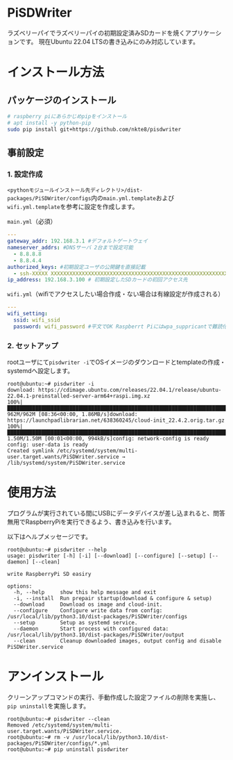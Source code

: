 # PiSDWriter
ラズベリーパイでラズベリーパイの初期設定済みSDカードを焼くアプリケーションです。
現在Ubuntu 22.04 LTSの書き込みにのみ対応しています。

# インストール方法

## パッケージのインストール
```sh
# raspberry piにあらかじめpipをインストール
# apt install -y python-pip
sudo pip install git+https://github.com/nkte8/pisdwriter
```

## 事前設定

### 1. 設定作成

`<pythonモジュールインストール先ディレクトリ>/dist-packages/PiSDWriter/configs`内の`main.yml.template`および`wifi.yml.template`を参考に設定を作成します。  

`main.yml`（必須）
```yml
---
gateway_addr: 192.168.3.1 #デフォルトゲートウェイ
nameserver_addrs: #DNSサーバ 2台まで設定可能
  - 8.8.8.8
  - 8.8.4.4
authorized_keys: #初期設定ユーザの公開鍵を直接記載
  - ssh-XXXXX XXXXXXXXXXXXXXXXXXXXXXXXXXXXXXXXXXXXXXXXXXXXXXXXXXXXXXXXXXXXX
ip_address: 192.168.3.100 # 初期設定したSDカードの初回アクセス先
```

`wifi.yml`（wifiでアクセスしたい場合作成・ない場合は有線設定が作成される）
```yml
---
wifi_setting:
  ssid: wifi_ssid
  password: wifi_password #平文でOK Raspberrt Piにはwpa_suppricantで難読化される。
```

### 2. セットアップ

rootユーザにて`pisdwriter -i`でOSイメージのダウンロードとtemplateの作成・systemdへ設定します。
```log
root@ubuntu:~# pisdwriter -i
download: https://cdimage.ubuntu.com/releases/22.04.1/release/ubuntu-22.04.1-preinstalled-server-arm64+raspi.img.xz
100%|████████████████████████████████████████████████████████████████████████████████| 962M/962M [08:36<00:00, 1.86MB/s]download: https://launchpadlibrarian.net/638360245/cloud-init_22.4.2.orig.tar.gz
100%|███████████████████████████████████████████████████████████████████████████████| 1.50M/1.50M [00:01<00:00, 994kB/s]config: network-config is ready
config: user-data is ready
Created symlink /etc/systemd/system/multi-user.target.wants/PiSDWriter.service → /lib/systemd/system/PiSDWriter.service
```

# 使用方法

プログラムが実行されている間にUSBにデータデバイスが差し込まれると、問答無用でRaspberryPiを実行できるよう、書き込みを行います。

以下はヘルプメッセージです。
```log
root@ubuntu:~# pisdwriter --help
usage: pisdwriter [-h] [-i] [--download] [--configure] [--setup] [--daemon] [--clean]

write RaspberryPi SD easiry

options:
  -h, --help     show this help message and exit
  -i, --install  Run prepair startup(download & configure & setup)
  --download     Download os image and cloud-init.
  --configure    Configure write data from config: /usr/local/lib/python3.10/dist-packages/PiSDWriter/configs
  --setup        Setup as systemd service.
  --daemon       Start process with configured data: /usr/local/lib/python3.10/dist-packages/PiSDWriter/output
  --clean        Cleanup downloaded images, output config and disable PiSDWriter.service
```

# アンインストール

クリーンアップコマンドの実行、手動作成した設定ファイルの削除を実施し、`pip uninstall`を実施します。
```log
root@ubuntu:~# pisdwriter --clean
Removed /etc/systemd/system/multi-user.target.wants/PiSDWriter.service.
root@ubuntu:~# rm -v /usr/local/lib/python3.10/dist-packages/PiSDWriter/configs/*.yml
root@ubuntu:~# pip uninstall pisdwriter
```